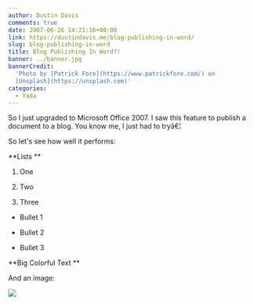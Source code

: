 ```yaml
---
author: Dustin Davis
comments: true
date: 2007-06-26 14:21:16+00:00
link: https://dustindavis.me/blog-publishing-in-word/
slug: blog-publishing-in-word
title: Blog Publishing In Word?!
banner: ../banner.jpg
bannerCredit:
  'Photo by [Patrick Fore](https://www.patrickfore.com/) on
  [Unsplash](https://unsplash.com)'
categories:
  - Yada
---
```


So I just upgraded to Microsoft Office 2007. I saw this feature to publish a
document to a blog. You know me, I just had to tryâ€¦

So let's see how well it performs:

**Lists **

1. One

2. Two

3. Three

- Bullet 1

- Bullet 2

- Bullet 3

**Big Colorful Text **

And an image:

![](http://www.nerdydork.com/wp-content/uploads/2007/06/062607-1422-blogpublish1.png)
